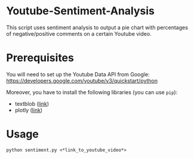 # Youtube-Sentiment-Analysis
This script uses sentiment analysis to output a pie chart with percentages of negative/positive comments on a certain Youtube video.

# Prerequisites

You will need to set up the Youtube Data API from Google: https://developers.google.com/youtube/v3/quickstart/python

Moreover, you have to install the following libraries (you can use `pip`):

* textblob ([link](https://textblob.readthedocs.io/en/dev/))
* plotly ([link](https://plot.ly/python/))


# Usage
`python sentiment.py <*link_to_youtube_video*>`
